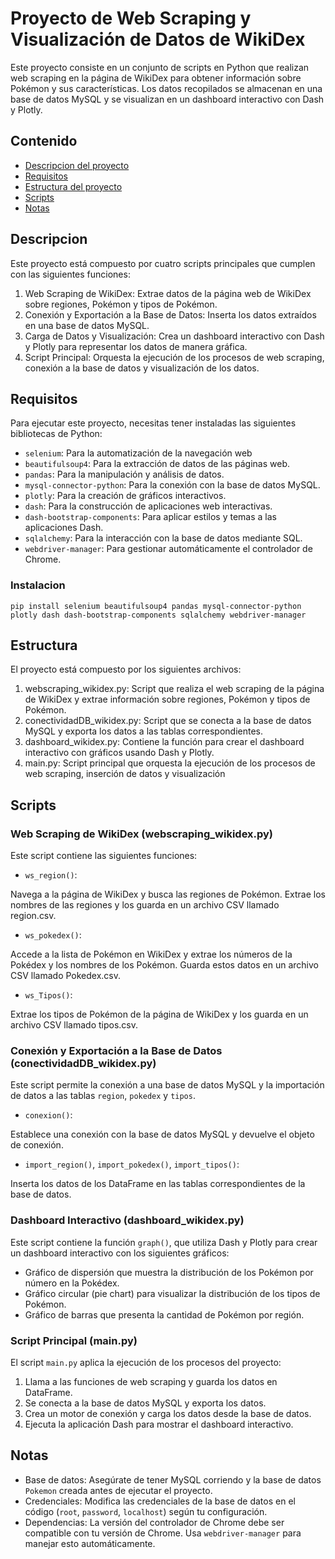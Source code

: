 # Proyecto de Web Scraping y Visualización de Datos de WikiDex

Este proyecto consiste en un conjunto de scripts en Python que realizan web scraping en la página de WikiDex para obtener información sobre Pokémon y sus características. Los datos recopilados se almacenan en una base de datos MySQL y se visualizan en un dashboard interactivo con Dash y Plotly.


## Contenido
- [Descripcion del proyecto](#descripcion)
- [Requisitos](#requisitos)
- [Estructura del proyecto](#estructura)
- [Scripts](#scripts)
- [Notas](#notas)

## Descripcion
Este proyecto está compuesto por cuatro scripts principales que cumplen con las siguientes funciones:

1. Web Scraping de WikiDex: Extrae datos de la página web de WikiDex sobre regiones, Pokémon y tipos de Pokémon.
2. Conexión y Exportación a la Base de Datos: Inserta los datos extraídos en una base de datos MySQL.
3. Carga de Datos y Visualización: Crea un dashboard interactivo con Dash y Plotly para representar los datos de manera gráfica.
4. Script Principal: Orquesta la ejecución de los procesos de web scraping, conexión a la base de datos y visualización de los datos.

## Requisitos
Para ejecutar este proyecto, necesitas tener instaladas las siguientes bibliotecas de Python:

- `selenium`: Para la automatización de la navegación web
- `beautifulsoup4`: Para la extracción de datos de las páginas web.
- `pandas`: Para la manipulación y análisis de datos.
- `mysql-connector-python`: Para la conexión con la base de datos MySQL.
- `plotly`: Para la creación de gráficos interactivos.
- `dash`: Para la construcción de aplicaciones web interactivas.
- `dash-bootstrap-components`: Para aplicar estilos y temas a las aplicaciones Dash.
- `sqlalchemy`: Para la interacción con la base de datos mediante SQL.
- `webdriver-manager`: Para gestionar automáticamente el controlador de Chrome.

### Instalacion
```
pip install selenium beautifulsoup4 pandas mysql-connector-python plotly dash dash-bootstrap-components sqlalchemy webdriver-manager

```
## Estructura
El proyecto está compuesto por los siguientes archivos:

 1. webscraping_wikidex.py: Script que realiza el web scraping de la página de WikiDex y extrae información sobre regiones, Pokémon y tipos de Pokémon.
 2. conectividadDB_wikidex.py: Script que se conecta a la base de datos MySQL y exporta los datos a las tablas correspondientes.
 3. dashboard_wikidex.py: Contiene la función para crear el dashboard interactivo con gráficos usando Dash y Plotly.
 4. main.py: Script principal que orquesta la ejecución de los procesos de web scraping, inserción de datos y visualización

## Scripts
### Web Scraping de WikiDex (webscraping_wikidex.py)
Este script contiene las siguientes funciones:

- `ws_region()`:

Navega a la página de WikiDex y busca las regiones de Pokémon.
Extrae los nombres de las regiones y los guarda en un archivo CSV llamado region.csv.

- `ws_pokedex()`:

Accede a la lista de Pokémon en WikiDex y extrae los números de la Pokédex y los nombres de los Pokémon.
Guarda estos datos en un archivo CSV llamado Pokedex.csv.

- `ws_Tipos()`:

Extrae los tipos de Pokémon de la página de WikiDex y los guarda en un archivo CSV llamado tipos.csv.

### Conexión y Exportación a la Base de Datos (conectividadDB_wikidex.py)
Este script permite la conexión a una base de datos MySQL y la importación de datos a las tablas `region`, `pokedex` y `tipos`.

- `conexion()`:

Establece una conexión con la base de datos MySQL y devuelve el objeto de conexión.
- `import_region()`, `import_pokedex()`, `import_tipos()`:

 Inserta los datos de los DataFrame en las tablas correspondientes de la base de datos.
 
### Dashboard Interactivo (dashboard_wikidex.py)
Este script contiene la función `graph()`, que utiliza Dash y Plotly para crear un dashboard interactivo con los siguientes gráficos:

- Gráfico de dispersión que muestra la distribución de los Pokémon por número en la Pokédex.
- Gráfico circular (pie chart) para visualizar la distribución de los tipos de Pokémon.
- Gráfico de barras que presenta la cantidad de Pokémon por región.

### Script Principal (main.py)
El script `main.py` aplica la ejecución de los procesos del proyecto:

1. Llama a las funciones de web scraping y guarda los datos en DataFrame.
2. Se conecta a la base de datos MySQL y exporta los datos.
3. Crea un motor de conexión y carga los datos desde la base de datos.
4. Ejecuta la aplicación Dash para mostrar el dashboard interactivo.

## Notas
- Base de datos: Asegúrate de tener MySQL corriendo y la base de datos `Pokemon` creada antes de ejecutar el proyecto.
- Credenciales: Modifica las credenciales de la base de datos en el código (`root`, `password`, `localhost`) según tu configuración.
- Dependencias: La versión del controlador de Chrome debe ser compatible con tu versión de Chrome. Usa `webdriver-manager` para manejar esto automáticamente.
